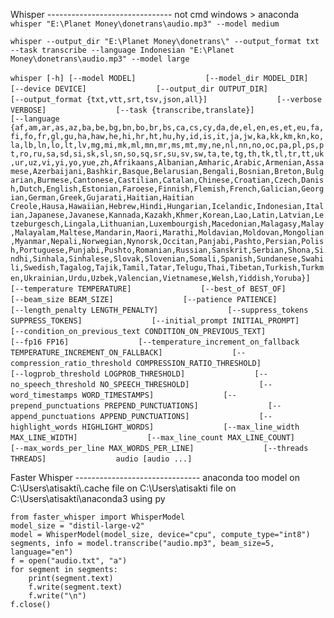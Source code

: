 Whisper -------------------------------
not cmd
windows > anaconda
`whisper "E:\Planet Money\donetrans\audio.mp3" --model medium`

`whisper --output_dir "E:\Planet Money\donetrans\" --output_format txt --task transcribe --language Indonesian "E:\Planet Money\donetrans\audio.mp3" --model large`

`whisper [-h] [--model MODEL]`
`               [--model_dir MODEL_DIR]`
`               [--device DEVICE]`
`               [--output_dir OUTPUT_DIR]`
`               [--output_format {txt,vtt,srt,tsv,json,all}]`
`               [--verbose VERBOSE]`
`               [--task {transcribe,translate}]`
`               [--language {af,am,ar,as,az,ba,be,bg,bn,bo,br,bs,ca,cs,cy,da,de,el,en,es,et,eu,fa,fi,fo,fr,gl,gu,ha,haw,he,hi,hr,ht,hu,hy,id,is,it,ja,jw,ka,kk,km,kn,ko,la,lb,ln,lo,lt,lv,mg,mi,mk,ml,mn,mr,ms,mt,my,ne,nl,nn,no,oc,pa,pl,ps,pt,ro,ru,sa,sd,si,sk,sl,sn,so,sq,sr,su,sv,sw,ta,te,tg,th,tk,tl,tr,tt,uk,ur,uz,vi,yi,yo,yue,zh,Afrikaans,Albanian,Amharic,Arabic,Armenian,Assamese,Azerbaijani,Bashkir,Basque,Belarusian,Bengali,Bosnian,Breton,Bulgarian,Burmese,Cantonese,Castilian,Catalan,Chinese,Croatian,Czech,Danish,Dutch,English,Estonian,Faroese,Finnish,Flemish,French,Galician,Georgian,German,Greek,Gujarati,Haitian,Haitian Creole,Hausa,Hawaiian,Hebrew,Hindi,Hungarian,Icelandic,Indonesian,Italian,Japanese,Javanese,Kannada,Kazakh,Khmer,Korean,Lao,Latin,Latvian,Letzeburgesch,Lingala,Lithuanian,Luxembourgish,Macedonian,Malagasy,Malay,Malayalam,Maltese,Mandarin,Maori,Marathi,Moldavian,Moldovan,Mongolian,Myanmar,Nepali,Norwegian,Nynorsk,Occitan,Panjabi,Pashto,Persian,Polish,Portuguese,Punjabi,Pushto,Romanian,Russian,Sanskrit,Serbian,Shona,Sindhi,Sinhala,Sinhalese,Slovak,Slovenian,Somali,Spanish,Sundanese,Swahili,Swedish,Tagalog,Tajik,Tamil,Tatar,Telugu,Thai,Tibetan,Turkish,Turkmen,Ukrainian,Urdu,Uzbek,Valencian,Vietnamese,Welsh,Yiddish,Yoruba}]`
`               [--temperature TEMPERATURE]`
`               [--best_of BEST_OF]`
`               [--beam_size BEAM_SIZE]`
`               [--patience PATIENCE]`
`               [--length_penalty LENGTH_PENALTY]`
`               [--suppress_tokens SUPPRESS_TOKENS]`
`               [--initial_prompt INITIAL_PROMPT]`
`               [--condition_on_previous_text CONDITION_ON_PREVIOUS_TEXT]`
`               [--fp16 FP16]`
`               [--temperature_increment_on_fallback TEMPERATURE_INCREMENT_ON_FALLBACK]`
`               [--compression_ratio_threshold COMPRESSION_RATIO_THRESHOLD]`
`               [--logprob_threshold LOGPROB_THRESHOLD]`
`               [--no_speech_threshold NO_SPEECH_THRESHOLD]`
`               [--word_timestamps WORD_TIMESTAMPS]`
`               [--prepend_punctuations PREPEND_PUNCTUATIONS]`
`               [--append_punctuations APPEND_PUNCTUATIONS]`
`               [--highlight_words HIGHLIGHT_WORDS]`
`               [--max_line_width MAX_LINE_WIDTH]`
`               [--max_line_count MAX_LINE_COUNT]`
`               [--max_words_per_line MAX_WORDS_PER_LINE]`
`               [--threads THREADS]`
`               audio [audio ...]`

Faster Whisper -------------------------------
anaconda too
model on C:\\Users\\atisakti\\.cache
file on C:\\Users\\atisakti
file on C:\\Users\\atisakti\\anaconda3
using py
	
	from faster_whisper import WhisperModel
	model_size = "distil-large-v2"
	model = WhisperModel(model_size, device="cpu", compute_type="int8")
	segments, info = model.transcribe("audio.mp3", beam_size=5, language="en")
	f = open("audio.txt", "a")
	for segment in segments:
	    print(segment.text)
	    f.write(segment.text)
	    f.write("\n")
    f.close()
	